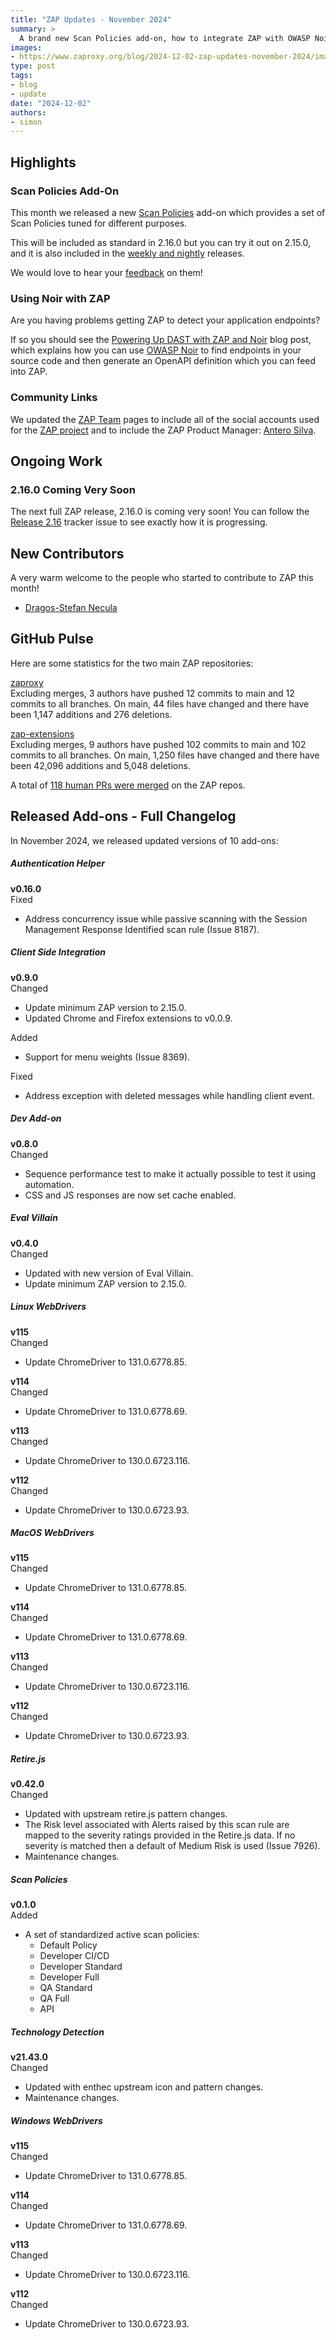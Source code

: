 ```yaml
---
title: "ZAP Updates - November 2024"
summary: >
  A brand new Scan Policies add-on, how to integrate ZAP with OWASP Noir and ZAP 2.16.0 is getting very close..
images:
- https://www.zaproxy.org/blog/2024-12-02-zap-updates-november-2024/images/zapbot-monthly-updates.png
type: post
tags:
- blog
- update
date: "2024-12-02"
authors:
- simon
---
```


## Highlights

### Scan Policies Add-On

This month we released a new [Scan Policies](/docs/desktop/addons/scan-policies/) add-on which provides a set of
Scan Policies tuned for different purposes.

This will be included as standard in 2.16.0 but you can try it out on 2.15.0, and it is also included in the 
[weekly and nightly](/download/#docker) releases.

We would love to hear your [feedback](https://groups.google.com/g/zaproxy-users/c/Sa-9L9lSYd4/m/7wae8ilSAAAJ) on them!

### Using Noir with ZAP

Are you having problems getting ZAP to detect your application endpoints?

If so you should see the [Powering Up DAST with ZAP and Noir](/blog/2024-11-11-powering-up-dast-with-zap-and-noir/)
blog post, which explains how you can use [OWASP Noir](https://owasp.org/www-project-noir/) to find endpoints in your
source code and then generate an OpenAPI definition which you can feed into ZAP.

### Community Links

We updated the [ZAP Team](/docs/team/) pages to include all of the social accounts used for the 
[ZAP project](/docs/team/zaproxy/) and to include the ZAP Product Manager: [Antero Silva](/docs/team/antero/).

## Ongoing Work

### 2.16.0 Coming Very Soon

The next full ZAP release, 2.16.0 is coming very soon!
You can follow the [Release 2.16](https://github.com/zaproxy/zaproxy/issues/8706) tracker issue to see exactly how it is progressing.

## New Contributors
A very warm welcome to the people who started to contribute to ZAP this month!

* [Dragos-Stefan Necula](https://dragosstefannecula.co.uk)

## GitHub Pulse
Here are some statistics for the two main ZAP repositories:

[zaproxy](https://github.com/zaproxy/zaproxy/pulse/monthly)  
Excluding merges, 3 authors have pushed 12 commits to main and 12 commits to all branches. On main, 44 files have changed and there have been 1,147 additions and 276 deletions.

[zap-extensions](https://github.com/zaproxy/zap-extensions/pulse/monthly)  
Excluding merges, 9 authors have pushed 102 commits to main and 102 commits to all branches. On main, 1,250 files have changed and there have been 42,096 additions and 5,048 deletions.

A total of [118 human PRs were merged](https://github.com/search?q=org%3Azaproxy+type%3Apr+-author%3Azapbot+-author%3Aapp%2Fdependabot+sort%3Aupdated-asc+closed%3A2024-11+is%3Amerged&type=pullrequests) on the ZAP repos.

## Released Add-ons - Full Changelog
In November 2024, we released updated versions of 10 add-ons:

##### Authentication Helper
**v0.16.0**  
Fixed
- Address concurrency issue while passive scanning with the Session Management Response Identified scan rule (Issue 8187).

##### Client Side Integration
**v0.9.0**  
Changed
- Update minimum ZAP version to 2.15.0.
- Updated Chrome and Firefox extensions to v0.0.9.

Added
- Support for menu weights (Issue 8369).

Fixed
- Address exception with deleted messages while handling client event.

##### Dev Add-on
**v0.8.0**  
Changed
- Sequence performance test to make it actually possible to test it using automation.
- CSS and JS responses are now set cache enabled.

##### Eval Villain
**v0.4.0**  
Changed
- Updated with new version of Eval Villain.
- Update minimum ZAP version to 2.15.0.

##### Linux WebDrivers
**v115**  
Changed
- Update ChromeDriver to 131.0.6778.85.

**v114**  
Changed
- Update ChromeDriver to 131.0.6778.69.

**v113**  
Changed
- Update ChromeDriver to 130.0.6723.116.

**v112**  
Changed
- Update ChromeDriver to 130.0.6723.93.

##### MacOS WebDrivers
**v115**  
Changed
- Update ChromeDriver to 131.0.6778.85.

**v114**  
Changed
- Update ChromeDriver to 131.0.6778.69.

**v113**  
Changed
- Update ChromeDriver to 130.0.6723.116.

**v112**  
Changed
- Update ChromeDriver to 130.0.6723.93.

##### Retire.js
**v0.42.0**  
Changed
- Updated with upstream retire.js pattern changes.
- The Risk level associated with Alerts raised by this scan rule are mapped to the severity ratings provided in the Retire.js data. If no severity is matched then a default of Medium Risk is used (Issue 7926).
- Maintenance changes.

##### Scan Policies
**v0.1.0**  
Added
- A set of standardized active scan policies:
    - Default Policy
    - Developer CI/CD
    - Developer Standard
    - Developer Full
    - QA Standard
    - QA Full
    - API

##### Technology Detection
**v21.43.0**  
Changed
- Updated with enthec upstream icon and pattern changes.
- Maintenance changes.

##### Windows WebDrivers
**v115**  
Changed
- Update ChromeDriver to 131.0.6778.85.

**v114**  
Changed
- Update ChromeDriver to 131.0.6778.69.

**v113**  
Changed
- Update ChromeDriver to 130.0.6723.116.

**v112**  
Changed
- Update ChromeDriver to 130.0.6723.93.

